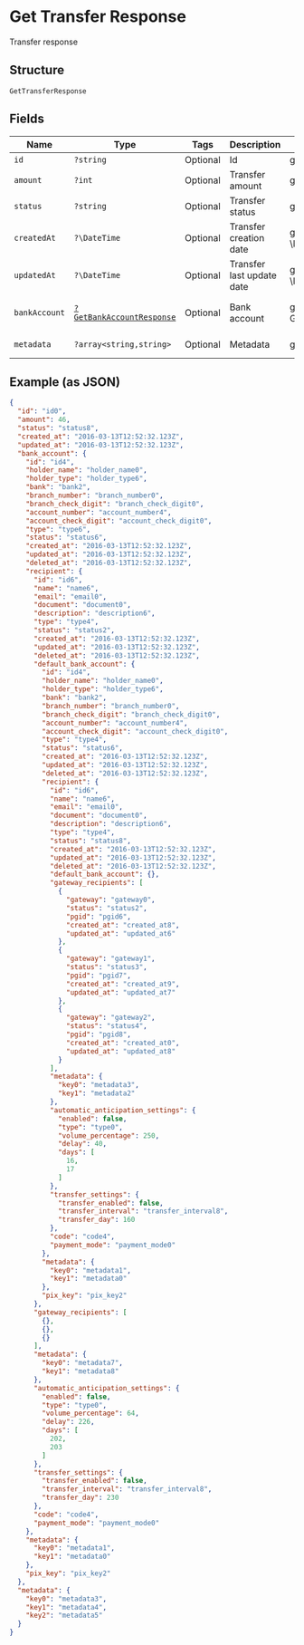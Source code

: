 
# Get Transfer Response

Transfer response

## Structure

`GetTransferResponse`

## Fields

| Name | Type | Tags | Description | Getter | Setter |
|  --- | --- | --- | --- | --- | --- |
| `id` | `?string` | Optional | Id | getId(): ?string | setId(?string id): void |
| `amount` | `?int` | Optional | Transfer amount | getAmount(): ?int | setAmount(?int amount): void |
| `status` | `?string` | Optional | Transfer status | getStatus(): ?string | setStatus(?string status): void |
| `createdAt` | `?\DateTime` | Optional | Transfer creation date | getCreatedAt(): ?\DateTime | setCreatedAt(?\DateTime createdAt): void |
| `updatedAt` | `?\DateTime` | Optional | Transfer last update date | getUpdatedAt(): ?\DateTime | setUpdatedAt(?\DateTime updatedAt): void |
| `bankAccount` | [`?GetBankAccountResponse`](../../doc/models/get-bank-account-response.md) | Optional | Bank account | getBankAccount(): ?GetBankAccountResponse | setBankAccount(?GetBankAccountResponse bankAccount): void |
| `metadata` | `?array<string,string>` | Optional | Metadata | getMetadata(): ?array | setMetadata(?array metadata): void |

## Example (as JSON)

```json
{
  "id": "id0",
  "amount": 46,
  "status": "status8",
  "created_at": "2016-03-13T12:52:32.123Z",
  "updated_at": "2016-03-13T12:52:32.123Z",
  "bank_account": {
    "id": "id4",
    "holder_name": "holder_name0",
    "holder_type": "holder_type6",
    "bank": "bank2",
    "branch_number": "branch_number0",
    "branch_check_digit": "branch_check_digit0",
    "account_number": "account_number4",
    "account_check_digit": "account_check_digit0",
    "type": "type6",
    "status": "status6",
    "created_at": "2016-03-13T12:52:32.123Z",
    "updated_at": "2016-03-13T12:52:32.123Z",
    "deleted_at": "2016-03-13T12:52:32.123Z",
    "recipient": {
      "id": "id6",
      "name": "name6",
      "email": "email0",
      "document": "document0",
      "description": "description6",
      "type": "type4",
      "status": "status2",
      "created_at": "2016-03-13T12:52:32.123Z",
      "updated_at": "2016-03-13T12:52:32.123Z",
      "deleted_at": "2016-03-13T12:52:32.123Z",
      "default_bank_account": {
        "id": "id4",
        "holder_name": "holder_name0",
        "holder_type": "holder_type6",
        "bank": "bank2",
        "branch_number": "branch_number0",
        "branch_check_digit": "branch_check_digit0",
        "account_number": "account_number4",
        "account_check_digit": "account_check_digit0",
        "type": "type4",
        "status": "status6",
        "created_at": "2016-03-13T12:52:32.123Z",
        "updated_at": "2016-03-13T12:52:32.123Z",
        "deleted_at": "2016-03-13T12:52:32.123Z",
        "recipient": {
          "id": "id6",
          "name": "name6",
          "email": "email0",
          "document": "document0",
          "description": "description6",
          "type": "type4",
          "status": "status8",
          "created_at": "2016-03-13T12:52:32.123Z",
          "updated_at": "2016-03-13T12:52:32.123Z",
          "deleted_at": "2016-03-13T12:52:32.123Z",
          "default_bank_account": {},
          "gateway_recipients": [
            {
              "gateway": "gateway0",
              "status": "status2",
              "pgid": "pgid6",
              "created_at": "created_at8",
              "updated_at": "updated_at6"
            },
            {
              "gateway": "gateway1",
              "status": "status3",
              "pgid": "pgid7",
              "created_at": "created_at9",
              "updated_at": "updated_at7"
            },
            {
              "gateway": "gateway2",
              "status": "status4",
              "pgid": "pgid8",
              "created_at": "created_at0",
              "updated_at": "updated_at8"
            }
          ],
          "metadata": {
            "key0": "metadata3",
            "key1": "metadata2"
          },
          "automatic_anticipation_settings": {
            "enabled": false,
            "type": "type0",
            "volume_percentage": 250,
            "delay": 40,
            "days": [
              16,
              17
            ]
          },
          "transfer_settings": {
            "transfer_enabled": false,
            "transfer_interval": "transfer_interval8",
            "transfer_day": 160
          },
          "code": "code4",
          "payment_mode": "payment_mode0"
        },
        "metadata": {
          "key0": "metadata1",
          "key1": "metadata0"
        },
        "pix_key": "pix_key2"
      },
      "gateway_recipients": [
        {},
        {},
        {}
      ],
      "metadata": {
        "key0": "metadata7",
        "key1": "metadata8"
      },
      "automatic_anticipation_settings": {
        "enabled": false,
        "type": "type0",
        "volume_percentage": 64,
        "delay": 226,
        "days": [
          202,
          203
        ]
      },
      "transfer_settings": {
        "transfer_enabled": false,
        "transfer_interval": "transfer_interval8",
        "transfer_day": 230
      },
      "code": "code4",
      "payment_mode": "payment_mode0"
    },
    "metadata": {
      "key0": "metadata1",
      "key1": "metadata0"
    },
    "pix_key": "pix_key2"
  },
  "metadata": {
    "key0": "metadata3",
    "key1": "metadata4",
    "key2": "metadata5"
  }
}
```

